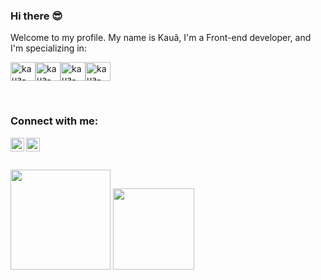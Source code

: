 ### Hi there 😎

Welcome to my profile. 
My name is Kauã, I'm a Front-end developer, and I'm specializing in:

<img align="center" alt="kaua-Html5" height="30" width="40" src="https://cdn.jsdelivr.net/gh/devicons/devicon/icons/html5/html5-original.svg"><img align="center" alt="kaua-Css3" height="30" width="40" src="https://cdn.jsdelivr.net/gh/devicons/devicon/icons/css3/css3-original.svg"><img align="center" alt="kaua-Js" height="30" width="40" src="https://cdn.jsdelivr.net/gh/devicons/devicon/icons/javascript/javascript-original.svg"><img align="center" alt="kaua-Js" height="30" width="40" src="https://cdn.jsdelivr.net/gh/devicons/devicon/icons/react/react-original.svg">

<br>

### Connect with me:

<p>
<a href="https://www.instagram.com/k.matheus/">
<img align="left" alt="icone do instagram uma camera dentro de um quadrado" width="22px" src="https://cdn.jsdelivr.net/npm/simple-icons@v3/icons/instagram.svg" />
</a>
<a href="https://www.linkedin.com/in/kauã-medeiros-dev/">
<img align="left" alt="LinkedIn" width="22px" src="https://cdn.jsdelivr.net/npm/simple-icons@v3/icons/linkedin.svg" />
</a>
</p>
<br />
<br />
<br>


<img height="160em" src="https://github-readme-stats.vercel.app/api?username=kauamath&show_icons=true&theme=tokyonight&include_all_commits=true&count_private=true"/>
  <img height="130em" src="https://github-readme-stats.vercel.app/api/top-langs/?username=kauamath&layout=compact&langs_count=7&theme=onedark"/>
</div>
  
